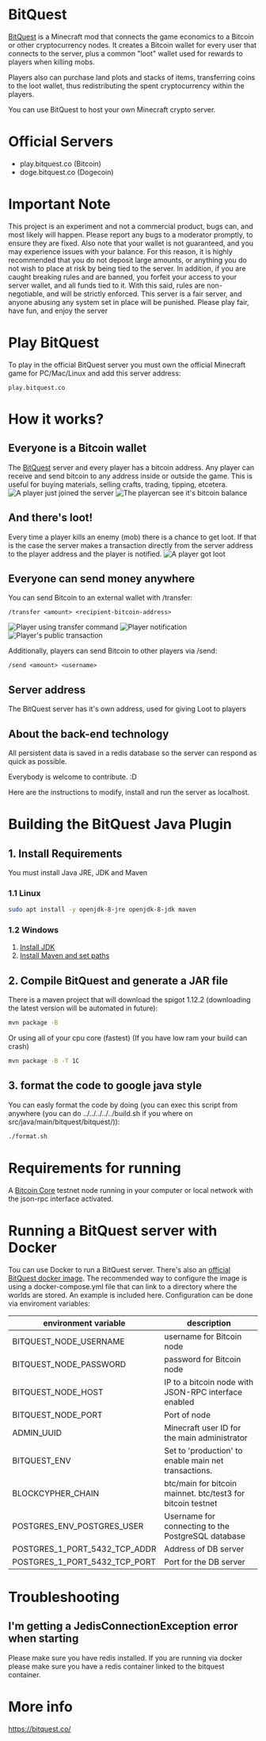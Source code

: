 # BitQuest

[BitQuest](http://bitquest.co/) is a Minecraft mod that connects the game economics to a Bitcoin or other cryptocurrency nodes. It creates a Bitcoin wallet for every user that connects to the server, plus a common "loot" wallet used for rewards to players when killing mobs.

Players also can purchase land plots and stacks of items, transferring coins to the loot wallet, thus redistributing the spent cryptocurrency within the players.

You can use BitQuest to host your own Minecraft crypto server.

# Official Servers

* play.bitquest.co (Bitcoin)
* doge.bitquest.co (Dogecoin)

# Important Note
This project is an experiment and not a commercial product, bugs can, and most likely will happen. Please report any bugs to a moderator promptly, to ensure they are fixed. Also note that your wallet is not guaranteed, and you may experience issues with your balance. For this reason, it is highly recommended that you do not deposit large amounts, or anything you do not wish to place at risk by being tied to the server. In addition, if you are caught breaking rules and are banned, you forfeit your access to your server wallet, and all funds tied to it. With this said, rules are non-negotiable, and will be strictly enforced. This server is a fair server, and anyone abusing any system set in place will be punished. Please play fair, have fun, and enjoy the server

# Play BitQuest
To play in the official BitQuest server you must own the official Minecraft game for PC/Mac/Linux and add this server address:
```
play.bitquest.co
```




# How it works?
## Everyone is a Bitcoin wallet
The [BitQuest](https://bitquest.co/) server and every player has a bitcoin address. Any player can receive and send bitcoin to any address inside or outside the game. This is useful for buying materials, selling crafts, trading, tipping, etcetera.
![A player just joined the server](http://i.imgur.com/1A6wkaB.png)
![The playercan see it's bitcoin balance](http://i.imgur.com/5g5pBXB.png)

## And there's loot!
Every time a player kills an enemy (mob) there is a chance to get loot. If that is the case the server makes a transaction directly from the server address to the player address and the player is notified.
![A player got loot](http://i.imgur.com/cxqXmt2.png)

## Everyone can send money anywhere
You can send Bitcoin to an external wallet with /transfer:
```
/transfer <amount> <recipient-bitcoin-address>
```
![Player using transfer command](http://i.imgur.com/Vlf9C1F.png)
![Player notification](http://i.imgur.com/PHmomoS.png)
![Player's public transaction](http://i.imgur.com/JPO4AXt.png)  

Additionally, players can send Bitcoin to other players via /send:
```
/send <amount> <username>
```

## Server address
The BitQuest server has it's own address, used for giving Loot to players

## About the back-end technology

All persistent data is saved in a redis database so the server can respond as quick as possible.

Everybody is welcome to contribute. :D

Here are the instructions to modify, install and run the server as localhost.


# Building the BitQuest Java Plugin

## 1. Install Requirements

You must install Java JRE, JDK and Maven

### 1.1 Linux

```sh
sudo apt install -y openjdk-8-jre openjdk-8-jdk maven
```

### 1.2 Windows

1. [Install JDK](http://www.oracle.com/technetwork/java/javase/downloads/jdk8-downloads-2133151.html)
2. [Install Maven and set paths](https://tecadmin.net/install-apache-maven-on-windows/)

## 2. Compile BitQuest and generate a JAR file
There is a maven project that will download the spigot 1.12.2 (downloading the latest version will be automated in future):

```sh
mvn package -B
```

Or using all of your cpu core (fastest)
(If you have low ram your build can crash)
```sh
mvn package -B -T 1C
```

## 3. format the code to google java style
You can easly format the code by doing (you can exec this script from anywhere (you can do ../../../../../build.sh if you where on src/java/main/bitquest/bitquest/)):

```sh
./format.sh
```

# Requirements for running

A [Bitcoin Core](https://bitcoin.org/) testnet node running in your computer or local network with the json-rpc interface activated.

# Running a BitQuest server with Docker

Tou can use Docker to run a BitQuest server. There's also an [official BitQuest docker image](https://hub.docker.com/r/bitquest/bitquest/). The recommended way to configure the image is using a docker-compose.yml file that can link to a directory where the worlds are stored. An example is included here. Configuration can be done via enviroment variables:

| environment variable          | description                                                            |
|-------------------------------|------------------------------------------------------------------------|
| BITQUEST_NODE_USERNAME        | username for Bitcoin node                                              |
| BITQUEST_NODE_PASSWORD        | password for Bitcoin node                                              |
| BITQUEST_NODE_HOST            | IP to a bitcoin node with JSON-RPC interface enabled                   |
| BITQUEST_NODE_PORT            | Port of node                                                           |
| ADMIN_UUID                    | Minecraft user ID for the main administrator                           |
| BITQUEST_ENV                  | Set to 'production' to enable main net transactions.                   |
| BLOCKCYPHER_CHAIN             | btc/main for bitcoin mainnet. btc/test3 for bitcoin testnet            |
| POSTGRES_ENV_POSTGRES_USER    | Username for connecting to the PostgreSQL database                     |
| POSTGRES_1_PORT_5432_TCP_ADDR | Address of DB server                                                   | 
| POSTGRES_1_PORT_5432_TCP_PORT | Port for the DB server                                                 |

# Troubleshooting
## I'm getting a JedisConnectionException error when starting
Please make sure you have redis installed. If you are running via docker please make sure you have a redis container linked to the bitquest container.

# More info

https://bitquest.co/
